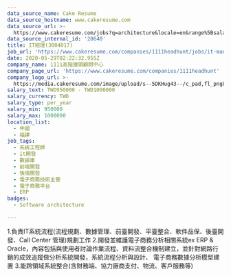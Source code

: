 ```yaml
---
data_source_name: Cake Resume
data_source_hostname: www.cakeresume.com
data_source_url: >-
  https://www.cakeresume.com/jobs?q=architecture&locale=en&range%5Bsalary_range%5D%5Bmin%5D=1000000&page=4
data_source_internal_id: '20640'
title: IT經理(3004017)
job_url: 'https://www.cakeresume.com/companies/1111headhunt/jobs/it-manager-3004017'
date: 2020-05-29T02:22:32.955Z
company_name: 1111高階獵頭顧問中心
company_page_url: 'https://www.cakeresume.com/companies/1111headhunt'
company_logo_url: >-
  https://media.cakeresume.com/image/upload/s--5DKHug43--/c_pad,fl_png8,h_200,w_200/v1531993906/jlp8g9p7p6bf58jc0zju.png
salary_text: TWD950000 - TWD1000000
salary_currency: TWD
salary_type: per_year
salary_min: 950000
salary_max: 1000000
location_list:
  - 中國
  - 福建
job_tags:
  - 系統工程師
  - it開發
  - 數據庫
  - 前端開發
  - 後端開發
  - 電子商務技術主管
  - 電子商務平台
  - ERP
badges:
  - Software architecture

---
```


1.負責IT系統流程(流程規劃、數據管理、前臺開發、平臺整合、軟件品保、後臺開發、Call Center 管理)規劃工作 2.開發並維護電子商務分析相關系統ex ERP & Oracle，內容包括與使用者討論作業流程、資料流整合機制建立，並針對網路行銷的成效追蹤做分析系統開發，系統流程分析與設計、 電子商務數據分析模型建置 3.能跨領域系統整合(含財務端、協力廠商支付、物流、客戶服務等)